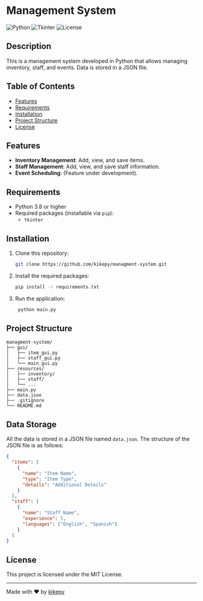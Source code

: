 # Management System

![Python](https://img.shields.io/badge/Python-3.8+-blue.svg)
![Tkinter](https://img.shields.io/badge/Tkinter-Latest-blue.svg)
![License](https://img.shields.io/badge/License-MIT-green.svg)


## Description
This is a management system developed in Python that allows managing inventory, staff, and events. Data is stored in a JSON file.


## Table of Contents
- [Features](#features)
- [Requirements](#requirements)
- [Installation](#installation)
- [Project Structure](#project-structure)
- [License](#license)


## Features
- **Inventory Management**: Add, view, and save items.
- **Staff Management**: Add, view, and save staff information.
- **Event Scheduling**: (Feature under development).

## Requirements
- Python 3.8 or higher
- Required packages (installable via `pip`):
  - `tkinter`

## Installation
1. Clone this repository:
   ```bash
   git clone https://github.com/kikepy/managment-system.git
   
2. Install the required packages:
   ```bash
   pip install -r requirements.txt
   ```
3. Run the application:
   ```bash
    python main.py
    ```

## Project Structure
```
managment-system/
├── gui/
│   ├── item_gui.py
│   ├── staff_gui.py
│   └── main_gui.py
├── resources/
│   ├── inventory/
│   ├── staff/
│   └── ...
├── main.py
├── data.json
├── .gitignore
└── README.md
```

## Data Storage

All the data is stored in a JSON file named `data.json`. The structure of the JSON file is as follows:

```json
{
  "items": [
    {
      "name": "Item Name",
      "type": "Item Type",
      "details": "Additional Details"
    }
  ],
  "staff": [
    {
      "name": "Staff Name",
      "experience": 5,
      "languages": ["English", "Spanish"]
    }
  ]
}
```

## License
This project is licensed under the MIT License.

---
Made with ❤️ by [kikepy](https://github.com/kikepy)